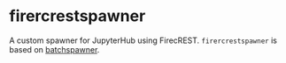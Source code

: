 # firercrestspawner

A custom spawner for JupyterHub using FirecREST.
`firercrestspawner` is based on [batchspawner](https://github.com/jupyterhub/batchspawner).
